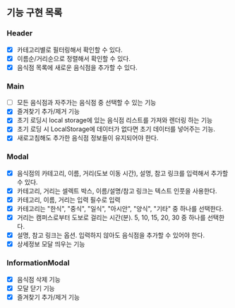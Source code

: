 ## 기능 구현 목록

### Header

- [x] 카테고리별로 필터링해서 확인할 수 있다.
- [x] 이름순/거리순으로 정렬해서 확인할 수 있다.
- [x] 음식점 목록에 새로운 음식점을 추가할 수 있다.

### Main

- [ ] 모든 음식점과 자주가는 음식점 중 선택할 수 있는 기능
- [x] 즐겨찾기 추가/제거 기능
- [x] 초기 로딩시 local storage에 있는 음식점 리스트를 가져와 렌더링 하는 기능
- [x] 초기 로딩 시 LocalStorage에 데이터가 없다면 초기 데이터를 넣어주는 기능.
- [x] 새로고침해도 추가한 음식점 정보들이 유지되어야 한다.

### Modal

- [x] 음식점의 카테고리, 이름, 거리(도보 이동 시간), 설명, 참고 링크를 입력해서 추가할 수 있다.
- [x] 카테고리, 거리는 셀렉트 박스, 이름/설명/참고 링크는 텍스트 인풋을 사용한다.
- [x] 카테고리, 이름, 거리는 입력 필수로 입력
- [x] 카테고리는 "한식", "중식", "일식", "아시안", "양식", "기타" 중 하나를 선택한다.
- [x] 거리는 캠퍼스로부터 도보로 걸리는 시간(분). 5, 10, 15, 20, 30 중 하나를 선택한다.
- [x] 설명, 참고 링크는 옵션. 입력하지 않아도 음식점을 추가할 수 있어야 한다.
- [x] 상세정보 모달 띄우는 기능

### InformationModal

- [x] 음식점 삭제 기능
- [x] 모달 닫기 기능
- [x] 즐겨찾기 추가/제거 기능
